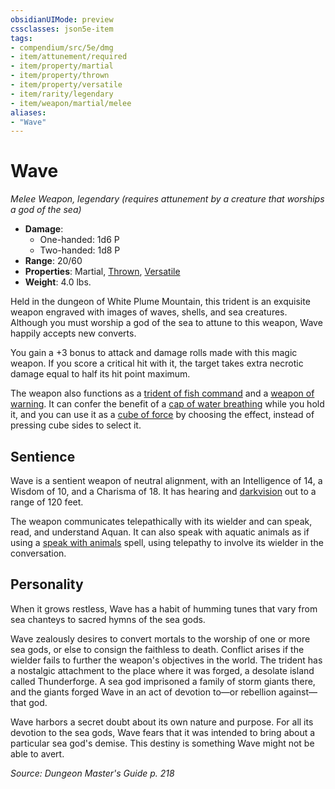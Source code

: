 ```yaml
---
obsidianUIMode: preview
cssclasses: json5e-item
tags:
- compendium/src/5e/dmg
- item/attunement/required
- item/property/martial
- item/property/thrown
- item/property/versatile
- item/rarity/legendary
- item/weapon/martial/melee
aliases: 
- "Wave"
---
```

# Wave
*Melee Weapon, legendary (requires attunement by a creature that worships a god of the sea)*  

- **Damage**:
  - One-handed: 1d6 P
  - Two-handed: 1d8 P
- **Range**: 20/60
- **Properties**: Martial, [Thrown](_item-properties.md#Thrown), [Versatile](_item-properties.md#Versatile)
- **Weight**: 4.0 lbs.

Held in the dungeon of White Plume Mountain, this trident is an exquisite weapon engraved with images of waves, shells, and sea creatures. Although you must worship a god of the sea to attune to this weapon, Wave happily accepts new converts.

You gain a +3 bonus to attack and damage rolls made with this magic weapon. If you score a critical hit with it, the target takes extra necrotic damage equal to half its hit point maximum.

The weapon also functions as a [trident of fish command](trident-of-fish-command.md) and a [weapon of warning](weapon-of-warning.md). It can confer the benefit of a [cap of water breathing](cap-of-water-breathing.md) while you hold it, and you can use it as a [cube of force](cube-of-force.md) by choosing the effect, instead of pressing cube sides to select it.

## Sentience

Wave is a sentient weapon of neutral alignment, with an Intelligence of 14, a Wisdom of 10, and a Charisma of 18. It has hearing and [darkvision](_senses.md#darkvision) out to a range of 120 feet.

The weapon communicates telepathically with its wielder and can speak, read, and understand Aquan. It can also speak with aquatic animals as if using a [speak with animals](speak-with-animals.md) spell, using telepathy to involve its wielder in the conversation.

## Personality

When it grows restless, Wave has a habit of humming tunes that vary from sea chanteys to sacred hymns of the sea gods.

Wave zealously desires to convert mortals to the worship of one or more sea gods, or else to consign the faithless to death. Conflict arises if the wielder fails to further the weapon's objectives in the world. The trident has a nostalgic attachment to the place where it was forged, a desolate island called Thunderforge. A sea god imprisoned a family of storm giants there, and the giants forged Wave in an act of devotion to—or rebellion against—that god.

Wave harbors a secret doubt about its own nature and purpose. For all its devotion to the sea gods, Wave fears that it was intended to bring about a particular sea god's demise. This destiny is something Wave might not be able to avert.

*Source: Dungeon Master's Guide p. 218*